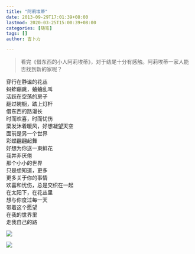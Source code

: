 ```yaml
---
title: "阿莉埃蒂"
date: 2013-09-29T17:01:39+08:00
lastmod: 2020-03-25T15:00:39+08:00
categories: [随笔]
tags: []
author: 吉卜力

---
```


> 看完《借东西的小人阿莉埃蒂》，对于结尾十分有感触。阿莉埃蒂一家人能否找到新的家呢？

穿行在静谧的花丛<br />
蚂蚱蹦跳，蛐蛐乱叫<br />
活跃在空荡的房子<br />
翻过碗橱，踏上灯杆<br />
借东西的路漫长<br />
时而欢喜，时而忧伤<br />
栗发沐着暖风，好想凝望天空<br />
面前是另一个世界<br />
彩蝶翩翩起舞<br />
好想为你送一束鲜花<br />
我并非厌倦<br />
那个小小的世界<br />
只是想知道，更多<br />
更多关于你的事情<br />
欢喜和忧伤，总是交织在一起<br />
在太阳下，在花丛里<br />
想与你度过每一天<br />
带着这个愿望<br />
在我的世界里<br />
走我自己的路

![](http://a2.qpic.cn/psb?/d2d3ef57-0192-431a-8e3b-8099f609b5c1/YeTu.U8TdxBfkME5hSqvCsCC.1EvXChunyskfnti7J4!/b/dKLHwaL5LQAA&ek=1&kp=1&pt=0&bo=4AEJAQAAAAABAM4!&tl=1&su=041478689&tm=1585116000&sce=0-12-12&rf=2-9)

![](http://a4.qpic.cn/psb?/d2d3ef57-0192-431a-8e3b-8099f609b5c1/A1waGoNlYKG0*SEQI9DupJBg4s4YiHzbIRSZlLhhj4A!/b/dGH48qPDDgAA&ek=1&kp=1&pt=0&bo=4AEGAQAAAAABAME!&tl=1&su=080362337&tm=1585116000&sce=0-12-12&rf=2-9)
